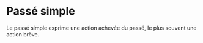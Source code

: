 # Passé simple

Le passé simple exprime une action achevée du passé, le plus souvent une action brève.
